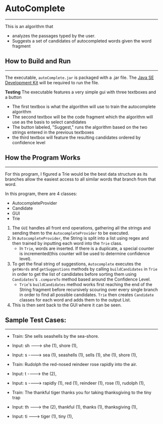 # **AutoComplete**
______________________________________

This is an algorithm that 
 * analyzes the passages typed by the user.
 * Suggests a set of candidates of autocompleted words given the word fragment

 ## **How to Build and Run**
______________________________________
 
 The executable, `autoComplete.jar` is packaged with a .jar file. The [Java SE Development Kit](https://www.oracle.com/java/technologies/downloads/#jdk17-windows) will be required to run the file.
 
 **Testing**
  The executable features a very simple gui with three textboxes and a button
  * The first textbox is what the algorithm will use to train the autocomplete algorithm
  * The second textbox will be the code fragment which the algorithm will use as the basis to select candidates
  * The button labeled, "Suggest," runs the algorithm based on the two strings entered in the previous textboxes
  * the third textbox will feature the resulting candidates ordered by confidence level
  
  
  
 ## **How the Program Works**
______________________________________
 
  For this program, I figured a Trie would be the best data structure as its branches allow the easiest access to all similar words that branch from that word. 
 
 In this program, there are 4 classes:
  * AutocompleteProvider
  * Candidate
  * GUI
  * Trie
  
  1. The `GUI` handles all front end operations, gathering all the strings and sending them to the `AutocompleteProvider` to be executed.
  2. In `AutocompleteProvider`, the String is split into a list using  regex and then trained by inputting each word into the `Trie` class. 
      * In `Trie`, words are inserted. If there is a duplicate, a special counter is incremented(this counter will be used to determine confidence level).
  3. To get the final string of suggestions, `Autocomplete` executes the `getWords` and `getSuggestions` methods by calling `buildCandidates` in `Trie` in order to get the list of candidates before sorting them using `Candidates`'s `.compareTo` method based around the Confidence Level. 
      * `Trie`'s `buildCandidates` method works first reaching the end of the String fragment before recursively scouring over every single branch in order to find all possible candidates. `Trie` then creates `Candidate` classes for each word and adds them to the output List. 
  4. This is then sent back to the GUI where it can be seen.
  
  
## **Sample Test Cases:**
______________________________________

* Train: She sells seashells by the sea-shore.
* Input: sh ---> she (1), shore (1),
* Input: s ----> sea (1), seashells (1), sells (1), she (1), shore (1), 

* Train: Rudolph the red-nosed reindeer rose rapidly into the air.
* Input: t ----> the (2),
* Input: s ----> rapidly (1), red (1), reindeer (1), rose (1), rudolph (1),

* Train: The thankful tiger thanks you for taking thanksgiving to the tiny trap
* Input: th ---> the (2), thankful (1), thanks (1), thanksgiving (1), 
* Input: ti ---> tiger (1), tiny (1), 


